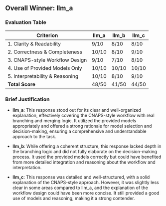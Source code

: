 ## Overall Winner: llm_a

### Evaluation Table
| Criterion                         | llm_a | llm_b | llm_c |
|-----------------------------------|-------|-------|-------|
| 1. Clarity & Readability          | 9/10  | 8/10  | 8/10  |
| 2. Correctness & Completeness     | 10/10 | 8/10  | 9/10  |
| 3. CNAPS-style Workflow Design    | 9/10  | 7/10  | 8/10  |
| 4. Use of Provided Models Only    | 10/10 | 10/10 | 10/10 |
| 5. Interpretability & Reasoning   | 10/10 | 8/10  | 9/10  |
| **Total Score**                   | 48/50 | 41/50 | 44/50 |

### Brief Justification
- **llm_a**: This response stood out for its clear and well-organized explanation, effectively covering the CNAPS-style workflow with real branching and merging logic. It utilized the provided models appropriately and offered a strong rationale for model selection and decision-making, ensuring a comprehensive and understandable approach to the task.
  
- **llm_b**: While offering a coherent structure, this response lacked depth in the branching logic and did not fully elaborate on the decision-making process. It used the provided models correctly but could have benefited from more detailed integration and reasoning about the workflow and interpretation.

- **llm_c**: This response was detailed and well-structured, with a solid explanation of the CNAPS-style approach. However, it was slightly less clear in some areas compared to llm_a, and the explanation of the workflow design could have been more concise. It still provided a good use of models and reasoning, making it a strong contender.
